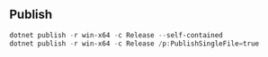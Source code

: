## Publish

```ps1
dotnet publish -r win-x64 -c Release --self-contained
dotnet publish -r win-x64 -c Release /p:PublishSingleFile=true
```
